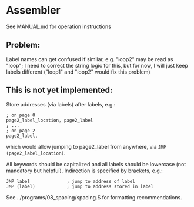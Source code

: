 # Assembler

See MANUAL.md for operation instructions

## Problem:

Label names can get confused if similar, e.g. "loop2" may be read as "loop"; I need to correct the string logic for this, but for now, I will just keep labels different ("loop1" and "loop2" would fix this problem)

## This is not yet implemented:

Store addresses (via labels) after labels, e.g.:

    ; on page 0
    page2_label_location, page2_label
    ; ...
    ; on page 2
    page2_label,

which would allow jumping to page2_label from anywhere, via `JMP (page2_label_location)`.

All keywords should be capitalized and all labels should be lowercase (not mandatory but helpful). Indirection is specified by brackets, e.g.:

    JMP label              ; jump to address of label
    JMP (label)            ; jump to address stored in label

See ../programs/08_spacing/spacing.S for formatting recommendations.